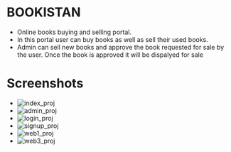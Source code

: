 <h1><b>BOOKISTAN</b></h1>

- Online books buying and selling portal. 
- In this portal user can buy books as well as sell their used books. 
- Admin can sell new books and approve the book requested for sale by the user. Once the book is approved it will be dispalyed for sale

# Screenshots

- ![index_proj](https://user-images.githubusercontent.com/92095133/151574580-79485112-cf0c-41c5-937a-c655ef102755.png)
- ![admin_proj](https://user-images.githubusercontent.com/92095133/151574440-eae8f3c1-3495-46b1-9a64-76fc321ed6b7.png)
- ![login_proj](https://user-images.githubusercontent.com/92095133/151574584-6b3a8e33-5345-44f3-bd9e-795a2dbee22b.png) 
- ![signup_proj](https://user-images.githubusercontent.com/92095133/151574609-ab9e9584-10e7-4c18-8f42-ed22d07c005a.png)
- ![web1_proj](https://user-images.githubusercontent.com/92095133/151574588-3b09783b-c593-49e1-928d-82fa9cfcb235.png)
- ![web3_proj](https://user-images.githubusercontent.com/92095133/151574594-8f9da928-a795-4c6a-885b-913d557940c5.png)
